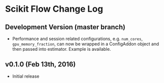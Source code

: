Scikit Flow Change Log
=================

## Development Version (master branch)
* Performance and session related configurations, e.g. `num_cores`, `gpu_memory_fraction`, can now be wrapped in a ConfigAddon object and then passed into estimator. Example is available. 

## v0.1.0 (Feb 13th, 2016)

* Initial release

